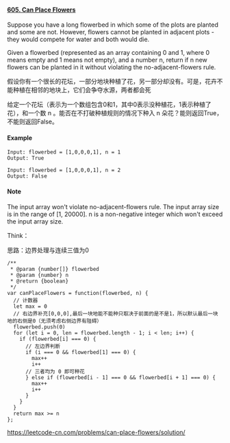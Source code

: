 #### [605. Can Place Flowers](https://leetcode-cn.com/problems/can-place-flowers/)

Suppose you have a long flowerbed in which some of the plots are planted and some are not. However, flowers cannot be planted in adjacent plots - they would compete for water and both would die.

Given a flowerbed (represented as an array containing 0 and 1, where 0 means empty and 1 means not empty), and a number n, return if n new flowers can be planted in it without violating the no-adjacent-flowers rule.

假设你有一个很长的花坛，一部分地块种植了花，另一部分却没有。可是，花卉不能种植在相邻的地块上，它们会争夺水源，两者都会死

给定一个花坛（表示为一个数组包含0和1，其中0表示没种植花，1表示种植了花），和一个数 n 。能否在不打破种植规则的情况下种入 n 朵花？能则返回True，不能则返回False。

#### Example

```
Input: flowerbed = [1,0,0,0,1], n = 1
Output: True

Input: flowerbed = [1,0,0,0,1], n = 2
Output: False
```

#### Note

The input array won't violate no-adjacent-flowers rule.
The input array size is in the range of [1, 20000].
n is a non-negative integer which won't exceed the input array size.



Think：

思路：边界处理与连续三值为0

```
/**
 * @param {number[]} flowerbed
 * @param {number} n
 * @return {boolean}
 */
var canPlaceFlowers = function(flowerbed, n) {
  // 计数器
  let max = 0
  // 右边界补充[0,0,0],最后一块地能不能种只取决于前面的是不是1，所以默认最后一块地的右侧是0（无须考虑右侧边界有阻碍）
  flowerbed.push(0)
  for (let i = 0, len = flowerbed.length - 1; i < len; i++) {
    if (flowerbed[i] === 0) {
      // 左边界判断
      if (i === 0 && flowerbed[1] === 0) {
        max++
        i++
      // 三者均为 0 即可种花
      } else if (flowerbed[i - 1] === 0 && flowerbed[i + 1] === 0) {
        max++
        i++
      }
    }
  }
  return max >= n
};
```

https://leetcode-cn.com/problems/can-place-flowers/solution/